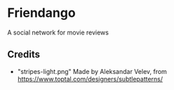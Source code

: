# Friendango

A social network for movie reviews

## Credits

- "stripes-light.png" Made by Aleksandar Velev, from https://www.toptal.com/designers/subtlepatterns/
